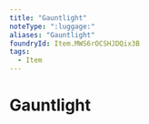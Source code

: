 ```yaml
---
title: "Gauntlight"
noteType: ":luggage:"
aliases: "Gauntlight"
foundryId: Item.MWS6rOCSHJDQix3B
tags:
  - Item
---
```


# Gauntlight
